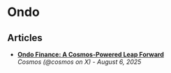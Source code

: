 # Ondo

## Articles
- [**Ondo Finance: A Cosmos-Powered Leap Forward**](https://x.com/cosmos/status/1953121076546027612)
  <br/>_Cosmos (@cosmos on X) - August 6, 2025_
